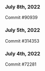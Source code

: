 ### July 8th, 2022

Commit #90939

### July 5th, 2022

Commit #314353


### July 4th, 2022

Commit #72281
